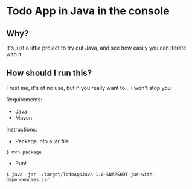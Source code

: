# Todo App in Java in the console

## Why?
It's just a little project to try out Java, and see how easily you can iterate with it

## How should I run this?
Trust me, it's of no use, but if you really want to... I won't stop you

Requirements:
- Java
- Maven

Instructions:
- Package into a jar file
```shell
$ mvn package
```
- Run!
```shell
$ java -jar ./target/TodoAppJava-1.0-SNAPSHOT-jar-with-dependencies.jar
```